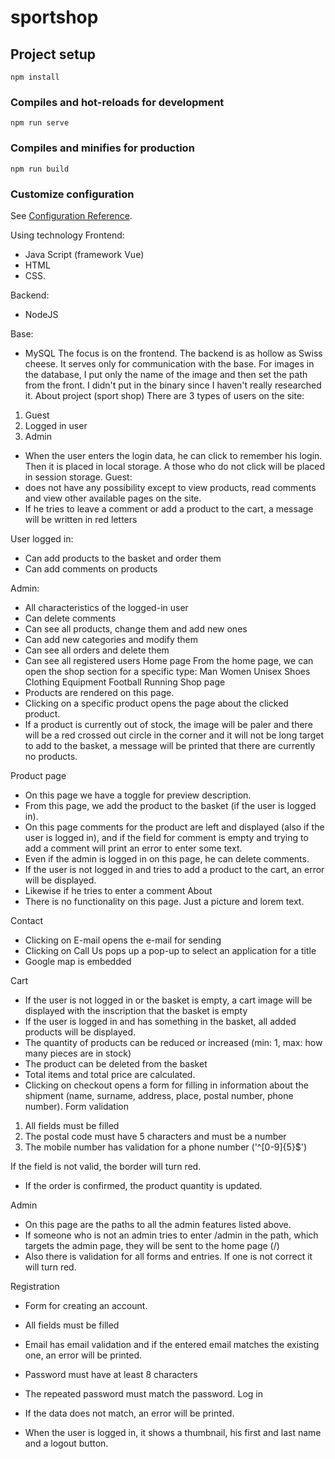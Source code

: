 # sportshop

## Project setup
```
npm install
```

### Compiles and hot-reloads for development
```
npm run serve
```

### Compiles and minifies for production
```
npm run build
```

### Customize configuration
See [Configuration Reference](https://cli.vuejs.org/config/).

Using technology
Frontend:
- Java Script (framework Vue)
- HTML
- CSS.

Backend:
- NodeJS

Base:
- MySQL
The focus is on the frontend. The backend is as hollow as Swiss cheese. It serves only for communication with the base.
For images in the database, I put only the name of the image and then set the path from the front. I didn't put in the binary since I haven't really researched it.
About project (sport shop)
There are 3 types of users on the site:
1. Guest
2. Logged in user
3. Admin
- When the user enters the login data, he can click to remember his login. Then it is placed in local storage. A those who do not click will be placed in session storage.
Guest:
- does not have any possibility except to view products, read comments and view other available pages on the site.
- If he tries to leave a comment or add a product to the cart, a message will be written in red letters

User logged in:
- Can add products to the basket and order them
- Can add comments on products

Admin:
- All characteristics of the logged-in user
- Can delete comments
- Can see all products, change them and add new ones
- Can add new categories and modify them
- Can see all orders and delete them
- Can see all registered users
Home page
From the home page, we can open the shop section for a specific type:
Man
Women
Unisex
Shoes
Clothing
Equipment
Football
Running
Shop page
- Products are rendered on this page.
- Clicking on a specific product opens the page about the clicked product.
- If a product is currently out of stock, the image will be paler and there will be a red crossed out circle in the corner and it will not be long target to add to the basket, a message will be printed that there are currently no products.

Product page
- On this page we have a toggle for preview description.
- From this page, we add the product to the basket (if the user is logged in).
- On this page comments for the product are left and displayed (also if the user is logged in), and if the field for comment is empty and trying to add a comment will  print an error to enter some text.
- Even if the admin is logged in on this page, he can delete comments.
- If the user is not logged in and tries to add a product to the cart, an error will be displayed.
- Likewise if he tries to enter a comment
About
- There is no functionality on this page. Just a picture and lorem text.

Contact
- Clicking on E-mail opens the e-mail for sending
- Clicking on Call Us pops up a pop-up to select an application for a title
- Google map is embedded

Cart
- If the user is not logged in or the basket is empty, a cart image will be displayed with the inscription that the basket is empty
- If the user is logged in and has something in the basket, all added products will be displayed.
- The quantity of products can be reduced or increased (min: 1, max: how many pieces are in stock)
- The product can be deleted from the basket
- Total items and total price are calculated.
- Clicking on checkout opens a form for filling in information about the shipment (name, surname, address, place, postal number, phone number).
Form validation

1. All fields must be filled
2. The postal code must have 5 characters and must be a number
3. The mobile number has validation for a phone number ('^[0-9]{5}$')

If the field is not valid, the border will turn red.

- If the order is confirmed, the product quantity is updated.

Admin
- On this page are the paths to all the admin features listed above.
- If someone who is not an admin tries to enter /admin in the path, which targets the admin page, they will be sent to the home page (/)
- Also there is validation for all forms and entries. If one is not correct it will turn red.

Registration

- Form for creating an account.
- All fields must be filled
- Email has email validation and if the entered email matches the existing one, an error will be printed.
- Password must have at least 8 characters
- The repeated password must match the password.
Log in

- If the data does not match, an error will be printed.
- When the user is logged in, it shows a thumbnail, his first and last name and a logout button.

